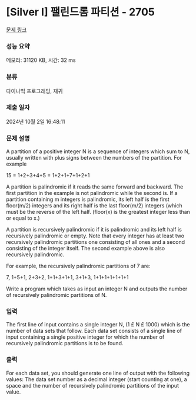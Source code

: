# [Silver I] 팰린드롬 파티션 - 2705 

[문제 링크](https://www.acmicpc.net/problem/2705) 

### 성능 요약

메모리: 31120 KB, 시간: 32 ms

### 분류

다이나믹 프로그래밍, 재귀

### 제출 일자

2024년 10월 2일 16:48:11

### 문제 설명

<p>A partition of a positive integer N is a sequence of integers which sum to N, usually written with plus signs between the numbers of the partition. For example</p>

<p>15 = 1+2+3+4+5 = 1+2+1+7+1+2+1</p>

<p>A partition is palindromic if it reads the same forward and backward. The first partition in the example is not palindromic while the second is. If a partition containing m integers is palindromic, its left half is the first floor(m/2) integers and its right half is the last floor(m/2) integers (which must be the reverse of the left half. (floor(x) is the greatest integer less than or equal to x.)</p>

<p>A partition is recursively palindromic if it is palindromic and its left half is recursively palindromic or empty. Note that every integer has at least two recursively palindromic partitions one consisting of all ones and a second consisting of the integer itself. The second example above is also recursively palindromic.</p>

<p>For example, the recursively palindromic partitions of 7 are:</p>

<p>7, 1+5+1, 2+3+2, 1+1+3+1+1, 3+1+3, 1+1+1+1+1+1+1</p>

<p>Write a program which takes as input an integer N and outputs the number of recursively palindromic partitions of N.</p>

### 입력 

 <p>The first line of input contains a single integer N, (1 £ N £ 1000) which is the number of data sets that follow. Each data set consists of a single line of input containing a single positive integer for which the number of recursively palindromic partitions is to be found.</p>

### 출력 

 <p>For each data set, you should generate one line of output with the following values: The data set number as a decimal integer (start counting at one), a space and the number of recursively palindromic partitions of the input value.</p>

